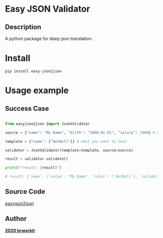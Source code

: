 # Easy JSON Validator
    
## Description
A python package for deep json translation.

# Install 
    pip install easy-json2json

# Usage example 

## Success Case
```python

from easyjson2json import JsonValidator

source = {"name": "My Name", "birth": "2000-01-01", "salary": 1000} # your json

template = {"name": ["NotNull"]} # what you want to test 

validator = JsonValidator(template=template, source=source)       

result = validator.validate()       

print(f"result: {result}")

# result: {'name': {'value': "My Name", 'rules': ['NotNull'], 'validations': {'NotNull': {'status': 'OK'}}}}

```

## Source Code

[easyjson2json](https://github.com/brworkit/python-package-easy-json2json.git)

## Author

[**2020 brworkit**](https://github.com/brworkit).